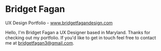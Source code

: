 # Bridget Fagan
UX Design Portfolio - www.bridgetfagandesign.com

Hello, I'm Bridget Fagan a UX Designer based in Maryland.  Thanks for checking out my portfolio.  If you'd like to get in touch feel free to contact me at bridgetfagan3@gmail.com.
